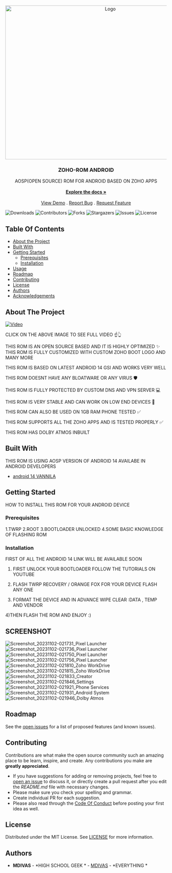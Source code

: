 <br/>
<p align="center">
  <a href="https://github.com/MDIVAS/ZOHO-ROM">
    <img src="https://cdn.dribbble.com/users/2475489/screenshots/10958341/media/1a42f156117294570ccd94f0b79a7395.gif" alt="Logo" width="640" height="480">
  </a>

  <h3 align="center">ZOHO-ROM ANDROID</h3>

  <p align="center">
    AOSP(OPEN SOURCE) ROM FOR ANDROID BASED ON ZOHO APPS
    <br/>
    <br/>
    <a href="https://github.com/MDIVAS/ZOHO-ROM"><strong>Explore the docs »</strong></a>
    <br/>
    <br/>
    <a href="https://github.com/MDIVAS/ZOHO-ROM">View Demo</a>
    .
    <a href="https://github.com/MDIVAS/ZOHO-ROM/issues">Report Bug</a>
    .
    <a href="https://github.com/MDIVAS/ZOHO-ROM/issues">Request Feature</a>
  </p>
</p>

![Downloads](https://img.shields.io/github/downloads/MDIVAS/ZOHO-ROM/total) ![Contributors](https://img.shields.io/github/contributors/MDIVAS/ZOHO-ROM?color=dark-green) ![Forks](https://img.shields.io/github/forks/MDIVAS/ZOHO-ROM?style=social) ![Stargazers](https://img.shields.io/github/stars/MDIVAS/ZOHO-ROM?style=social) ![Issues](https://img.shields.io/github/issues/MDIVAS/ZOHO-ROM) ![License](https://img.shields.io/github/license/MDIVAS/ZOHO-ROM) 

## Table Of Contents

* [About the Project](#about-the-project)
* [Built With](#built-with)
* [Getting Started](#getting-started)
  * [Prerequisites](#prerequisites)
  * [Installation](#installation)
* [Usage](#usage)
* [Roadmap](#roadmap)
* [Contributing](#contributing)
* [License](#license)
* [Authors](#authors)
* [Acknowledgements](#acknowledgements)

## About The Project

 
[![Video](https://img.youtube.com/vi/uwVby31zlgA/maxresdefault.jpg)](https://www.youtube.com/watch?v=uwVby31zlgA)
 
 
 
 CLICK ON THE ABOVE IMAGE TO SEE FULL VIDEO ☝👆
            



THIS ROM IS AN OPEN SOURCE BASED  AND IT IS HIGHLY OPTIMIZED  ✨
THIS ROM IS FULLY CUSTOMIZED WITH CUSTOM ZOHO BOOT LOGO AND MANY MORE

THIS ROM IS BASED ON LATEST ANDROID 14 GSI AND WORKS VERY WELL

THIS ROM DOESNT HAVE ANY BLOATWARE OR ANY VIRUS 🛡

THIS ROM IS FULLY PROTECTED BY CUSTOM DNS AND VPN SERVER 💻

THIS ROM IS VERY STABLE AND CAN WORK ON LOW END DEVICES 📱

THIS ROM CAN ALSO BE USED ON 1GB RAM PHONE TESTED ✅

THIS ROM SUPPORTS ALL THE ZOHO APPS AND IS TESTED PROPERLY ✅

THIS ROM HAS DOLBY ATMOS INBUILT 



## Built With

THIS ROM IS USING AOSP VERSION OF ANDROID 14 AVAILABE IN ANDROID DEVELOPERS

* [android 14 VANNILA](https://developer.android.com/about/versions/14/get)

## Getting Started

HOW TO INSTALL THIS ROM FOR YOUR ANDROID DEVICE

### Prerequisites

1.TWRP
2.ROOT
3.BOOTLOADER UNLOCKED 
4.SOME BASIC KNOWLEDGE OF FLASHING ROM 


### Installation

FIRST OF ALL THE ANDROID 14 LINK WILL BE AVAILABLE SOON

1) FIRST UNLOCK YOUR BOOTLOADER 
FOLLOW THE TUTORIALS ON YOUTUBE 

2) FLASH TWRP RECOVERY / ORANGE FOX FOR YOUR DEVICE
FLASH ANY ONE 

3) FORMAT THE DEVICE AND IN ADVANCE WIPE 
CLEAR :DATA , TEMP AND VENDOR 

4)THEN FLASH THE ROM AND ENJOY :)

## SCREENSHOT
![Screenshot_20231102-021731_Pixel Launcher](https://github.com/MDIVAS/ZOHO-ROM/assets/127883304/142993ce-e406-4140-84c2-bc6f852dc794)
![Screenshot_20231102-021736_Pixel Launcher](https://github.com/MDIVAS/ZOHO-ROM/assets/127883304/c865b6cd-de02-46e1-ad1e-6abf56fbf639)
![Screenshot_20231102-021750_Pixel Launcher](https://github.com/MDIVAS/ZOHO-ROM/assets/127883304/dc4f4aae-67b9-4888-ba39-d5073fd6642e)
![Screenshot_20231102-021756_Pixel Launcher](https://github.com/MDIVAS/ZOHO-ROM/assets/127883304/2534953c-1b0e-43c4-ac0a-4eb220575ea8)
![Screenshot_20231102-021810_Zoho WorkDrive](https://github.com/MDIVAS/ZOHO-ROM/assets/127883304/b02985d6-ff1d-47e8-81ca-45e5435b9572)
![Screenshot_20231102-021815_Zoho WorkDrive](https://github.com/MDIVAS/ZOHO-ROM/assets/127883304/325221ad-abd8-49cf-a610-ab018affff8c)
![Screenshot_20231102-021833_Creator](https://github.com/MDIVAS/ZOHO-ROM/assets/127883304/aab2edb2-eab9-4317-bb9f-f9b3a4d1b478)
![Screenshot_20231102-021846_Settings](https://github.com/MDIVAS/ZOHO-ROM/assets/127883304/eb60b089-289f-417e-aa7e-b15286091ed1)
![Screenshot_20231102-021921_Phone Services](https://github.com/MDIVAS/ZOHO-ROM/assets/127883304/e08ed028-0de0-4e33-9c90-b188255492e3)
![Screenshot_20231102-021931_Android System](https://github.com/MDIVAS/ZOHO-ROM/assets/127883304/09decec3-838f-47f3-a735-1363c262a415)
![Screenshot_20231102-021946_Dolby Atmos](https://github.com/MDIVAS/ZOHO-ROM/assets/127883304/1e674e54-d40d-4b4e-b626-e8ef88d0164d)







## Roadmap

See the [open issues](https://github.com/MDIVAS/ZOHO-ROM/issues) for a list of proposed features (and known issues).

## Contributing

Contributions are what make the open source community such an amazing place to be learn, inspire, and create. Any contributions you make are **greatly appreciated**.
* If you have suggestions for adding or removing projects, feel free to [open an issue](https://github.com/MDIVAS/ZOHO-ROM/issues/new) to discuss it, or directly create a pull request after you edit the *README.md* file with necessary changes.
* Please make sure you check your spelling and grammar.
* Create individual PR for each suggestion.
* Please also read through the [Code Of Conduct](https://github.com/MDIVAS/ZOHO-ROM/blob/main/CODE_OF_CONDUCT.md) before posting your first idea as well.





## License

Distributed under the MIT License. See [LICENSE](https://github.com/MDIVAS/ZOHO-ROM/blob/main/LICENSE.md) for more information.

## Authors

* **MDIVAS** - *HIGH SCHOOL GEEK * - [MDIVAS](https://github.com/MDIVAS) - *EVERYTHING *

